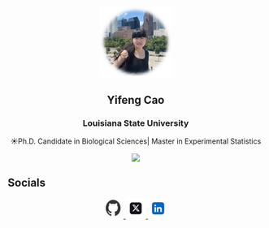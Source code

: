 <p align="center">
 <img width="140" src="https://github.com/yifengcao3/yifengcao3/blob/main/Yifeng.jpeg"/>
 <h2 align="center">Yifeng Cao</h2>
 <h3 align="center"> Louisiana State University</h3>
 <p align="center"> ☀️Ph.D. Candidate in Biological Sciences| Master in Experimental Statistics </p>
 </p>

<p align="center">
<a href="https://fxxkpython.com">
<img align="center" src="https://github-readme-stats.vercel.app/api?username=yifengcao3&hide=contribs"/></a></p>

## Socials

<p align="center">
  <a href="https://github.com/yifengcao3">
    <img src="https://github.com/yifengcao3/yifengcao3/blob/main/83941726171078_.pic.jpg" alt="GitHub" width="40" height="40"/>
  </a>
  <a href="https://linkedin.com/in/your-linkedin-username">
    <img src="https://github.com/yifengcao3/yifengcao3/blob/main/83951726171149_.pic.jpg" alt="LinkedIn" width="40" height="40"/>
  </a>
  <a href="https://twitter.com/your-twitter-username">
    <img src="https://github.com/yifengcao3/yifengcao3/blob/main/83961726171179_.pic.jpg" alt="Twitter" width="40" height="40"/>
  </a>
</p>

<p>
 
</p>

